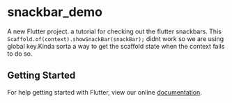 # snackbar_demo

A new Flutter project. a tutorial for checking out the flutter snackbars.
This\
```Scaffold.of(context).showSnackBar(snackBar);```
didnt work so we are using global key.Kinda sorta a way to get the scaffold state when the context fails to do so.


## Getting Started

For help getting started with Flutter, view our online
[documentation](https://flutter.io/).
